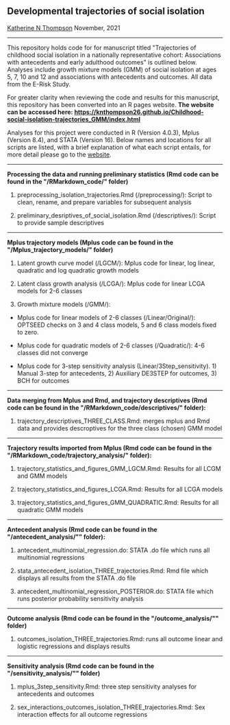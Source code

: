 ## Developmental trajectories of social isolation
[Katherine N Thompson](https://twitter.com/KTNThompson)
November, 2021

***

This repository holds code for for manuscript titled "Trajectories of childhood social isolation in a nationally representative cohort: Associations with antecedents and early adulthood outcomes" is outlined below. Analyses include growth mixture models (GMM) of social isolation at ages 5, 7, 10 and 12 and associations with antecedents and outcomes. All data from the E-Risk Study. 

For greater clarity when reviewing the code and results for this manuscript, this repository has been converted into an R pages website. **The website can be accessed here: https://knthompson26.github.io/Childhood-social-isolation-trajectories_GMM/index.html** 

Analyses for this project were conducted in R (Version 4.0.3), Mplus (Version 8.4), and STATA (Version 16). Below names and locations for all  scripts are listed, with a brief explanation of what each script entails, for more detail please go to the [website](https://knthompson26.github.io/Childhood-social-isolation-trajectories_GMM/index.html). 

***

**Processing the data and running preliminary statistics (Rmd code can be found in the "/RMarkdown_code/" folder)**

1. preprocessing_isolation_trajectories.Rmd (/preprocessing/): Script to clean, rename, and prepare variables for subsequent analysis

2. preliminary_desriptives_of_social_isolation.Rmd (/descriptives/): Script to provide sample descriptives 

***

**Mplus trajectory models (Mplus code can be found in the "/Mplus_trajectory_models/" folder)** 

1. Latent growth curve model (/LGCM/): Mplus code for linear, log linear, quadratic and log quadratic growth models

2. Latent class growth analysis (/LCGA/): Mplus code for linear LCGA models for 2-6 classes
        
3. Growth mixture models (/GMM/): 

* Mplus code for linear models of 2-6 classes (/Linear/Original/): OPTSEED checks on 3 and 4 class models, 5 and 6 class models fixed to zero.

* Mplus code for quadratic models of 2-6 classes (/Quadratic/): 4-6 classes did not converge

* Mplus code for 3-step sensitivity analysis (Linear/3Step_sensitivity). 1) Manual 3-step for antecedents, 2) Auxiliary DE3STEP for outcomes, 3) BCH for outcomes
                
***

**Data merging from Mplus and Rmd, and trajectory descriptives (Rmd code can be found in the "/RMarkdown_code/descriptives/" folder):**

1. trajectory_descriptives_THREE_CLASS.Rmd: merges mplus and Rmd data and provides descroptives for the three class (chosen) GMM model
        
***

**Trajectory results imported from Mplus (Rmd code can be found in the "/RMarkdown_code/trajectory_analysis/" folder):**

1. trajectory_statistics_and_figures_GMM_LGCM.Rmd: Results for all LCGM and GMM models

2. trajectory_statistics_and_figures_LCGA.Rmd: Results for all LCGA models

3. trajectory_statistics_and_figures_GMM_QUADRATIC.Rmd: Results for all quadratic GMM models

***

**Antecedent analysis (Rmd code can be found in the "/antecedent_analysis/"" folder):**

1. antecedent_multinomial_regression.do: STATA .do file which runs all multinomial regressions

2. stata_antecedent_isolation_THREE_trajectories.Rmd: Rmd file which displays all results from the STATA .do file

3. antecedent_multinomial_regression_POSTERIOR.do: STATA file which runs posterior probability sensitivity analysis 

***

**Outcome analysis (Rmd code can be found in the "/outcome_analysis/"" folder)**

1. outcomes_isolation_THREE_trajectories.Rmd: runs all outcome linear and logistic regressions and displays results

*** 

**Sensitivity analysis (Rmd code can be found in the "/sensitivity_analysis/"" folder)**

1. mplus_3step_sensitivity.Rmd: three step sensitivity analyses for antecedents and outcomes

2. sex_interactions_outcomes_isolation_THREE_trajectories.Rmd: Sex interaction effects for all outcome regressions

